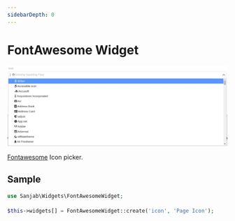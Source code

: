 ```yaml
---
sidebarDepth: 0
---
```

# FontAwesome Widget
![Fontawesome widget](../images/screenshots/widgets/fontawesome.jpg)

[Fontawesome](https://fontawesome.com) Icon picker.

## Sample
```php
use Sanjab\Widgets\FontAwesomeWidget;

$this->widgets[] = FontAwesomeWidget::create('icon', 'Page Icon');
```

